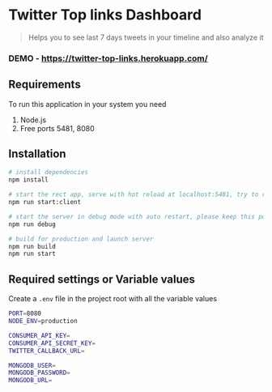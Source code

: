 # Twitter Top links Dashboard

> Helps you to see last 7 days tweets in your timeline and also analyze it

### DEMO - https://twitter-top-links.herokuapp.com/

## Requirements

To run this application in your system you need

1. Node.js
2. Free ports 5481, 8080

## Installation

```bash
# install dependencies
npm install

# start the rect app, serve with hot reload at localhost:5481, try to run this in same port
npm run start:client

# start the server in debug mode with auto restart, please keep this port to 8080
npm run debug

# build for production and launch server
npm run build
npm run start
```

## Required settings or Variable values

Create a `.env` file in the project root with all the variable values

```bash
PORT=8080
NODE_ENV=production

CONSUMER_API_KEY=
CONSUMER_API_SECRET_KEY=
TWITTER_CALLBACK_URL=

MONGODB_USER=
MONGODB_PASSWORD=
MONGODB_URL=
```
